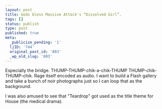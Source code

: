 ```yaml
---
layout: post
title: Gods bless Massive Attack's “Dissolved Girl”.
tags: []
status: publish
type: post
published: true
meta:
  _publicize_pending: '1'
  ljID: '744'
  original_post_id: '803'
  _wp_old_slug: '803'
---
```

Especially the bridge.  THUMP-THUMP-chik-a-chik-THUMP THUMP-chik-THUMP-chik.  Rage itself encoded as audio.  I want to build a Flash gallery and take a bunch of noir photographs just so I can loop that as the background.

I was also amused to see that "Teardrop" got used as the title theme for House (the medical drama).
